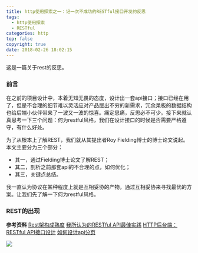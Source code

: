 ```yaml
---
title: http使用探索之一：记一次不成功的RESTful接口开发的反思
tags:
  - http使用探索
  - RESTful
categories: http
top: false
copyright: true
date: 2018-02-26 18:02:15
---
```

这是一篇关于rest的反思。
<!--more-->
### 前言
在之前的项目设计中，本着无知无畏的态度，设计出一套api接口；接口已经在用了，但是不合理的细节难以灵活应对产品层出不穷的新需求，冗余呆板的数据结构也给后端小伙伴带来了一波又一波的惊喜。痛定思痛，反思必不可少。接下来就认真思考一下三个问题：何为restful风格，我们在设计接口的时候是否需要严格遵守，有什么好处。

为了从根本上了解REST，我们就从其提出者Roy Fielding博士的博士论文说起。本文主要分为三个部分：
* 其一，通过Fielding博士论文了解REST；
* 其二，剖析之前那套api的不合理的点，如何优化；
* 其三，关键点总结。

我一直认为协议在某种程度上就是互相妥协的产物，通过互相妥协来寻找最优的方案。让我们先了解一下何为restful风格。
### REST的出现

**参考资料**
[Rest架构成熟度](https://blog.csdn.net/tpriwwq/article/details/46617993)
[我所认为的RESTful API最佳实践](https://www.scienjus.com/my-restful-api-best-practices/)
[HTTP后台端：RESTful API接口设计](https://crifan.github.io/http_restful_api/website/)
[如何设计api分页](https://zhuanlan.zhihu.com/p/25301375)

![](http://oankigr4l.bkt.clouddn.com/wexin.png)